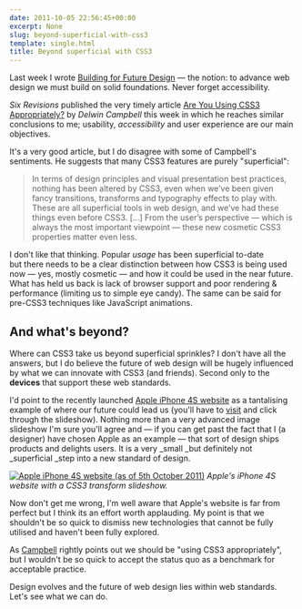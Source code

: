 ```yaml
---
date: 2011-10-05 22:56:45+00:00
excerpt: None
slug: beyond-superficial-with-css3
template: single.html
title: Beyond superficial with CSS3
---
```


Last week I wrote [Building for Future Design](https://dbushell.com/2011/10/01/building-for-future-design/) — the notion: to advance web design we must build on solid foundations. Never forget accessibility.

_Six Revisions_ published the very timely article [Are You Using CSS3 Appropriately?](http://sixrevisions.com/css/using-css3-appropriately/#comment-129212) by _Delwin Campbell_ this week in which he reaches similar conclusions to me; usability, _accessibility_ and user experience are our main objectives.

It's a very good article, but I do disagree with some of Campbell's sentiments. He suggests that many CSS3 features are purely "superficial":


<blockquote><p>In terms of design principles and visual presentation best practices, nothing has been altered by CSS3, even when we’ve been given fancy transitions, transforms and typography effects to play with. These are all superficial tools in web design, and we’ve had these things even before CSS3. [...] From the user’s perspective — which is always the most important viewpoint — these new cosmetic CSS3 properties matter even less.</p></blockquote>


I don't like that thinking. Popular _usage_ has been superficial to-date but there needs to be a clear distinction between how CSS3 is being used now — yes, mostly cosmetic — and how it could be used in the near future. What has held us back is lack of browser support and poor rendering & performance (limiting us to simple eye candy). The same can be said for pre-CSS3 techniques like JavaScript animations.


## And what's beyond?


Where can CSS3 take us beyond superficial sprinkles? I don't have all the answers, but I do believe the future of web design will be hugely influenced by what we can innovate with CSS3 (and friends). Second only to the **devices** that support these web standards.

I'd point to the recently launched [Apple iPhone 4S website](http://www.apple.com/iphone/) as a tantalising example of where our future could lead us (you'll have to [visit](http://www.apple.com/iphone/) and click through the slideshow). Nothing more than a very advanced image slideshow I'm sure you'll agree and — if you can get past the fact that I (a designer) have chosen Apple as an example — that sort of design ships products and delights users. It is a very _small _but definitely not _superficial _step into a new standard of design.


[![Apple iPhone 4S website (as of 5th October 2011)](/images/2011/10/appleiphone4s.png)](http://www.apple.com/iphone/)
_Apple's iPhone 4S website with a CSS3 transform slideshow._


Now don't get me wrong, I'm well aware that Apple's website is far from perfect but I think its an effort worth applauding. My point is that we shouldn't be so quick to dismiss new technologies that cannot be fully utilised and haven't been fully explored.

As [Campbell](http://sixrevisions.com/css/using-css3-appropriately/#comment-129212) rightly points out we should be "using CSS3 appropriately", but I wouldn't be so quick to accept the status quo as a benchmark for acceptable practice.

Design evolves and the future of web design lies within web standards. Let's see what we can do.
